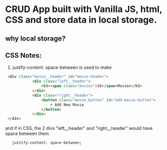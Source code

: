 # CRUD App built with Vanilla JS, html, CSS and store data in local storage.

## why local storage?



## CSS Notes:
1) justify-content: space-between is used to make 
```html
 <div class="movie__header" id="movie-header">
            <div class="left__header">
                <h3><span class="movies">26</span>Movies</h3>
            </div>
            <div class="right__header">
                <button class="movie_button" id="add-movie-button">
                    + Add New Movie
                </button>
            </div>
 </div>
 ```
 and if in CSS, the 2 divs "left__header" and "right__header" would have space between them.
 ```CSS
    justify-content: space-between;
 ```
